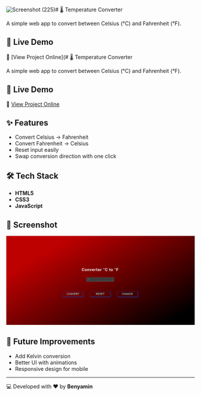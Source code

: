 <img width="1920" height="907" alt="Screenshot (225)" src="https://github.com/user-attachments/assets/db8d6438-3dbc-4c9b-aaff-9b8a905d62b6" /># 🌡️ Temperature Converter

A simple web app to convert between Celsius (°C) and Fahrenheit (°F).

## 🚀 Live Demo

🔗 [View Project Online](# 🌡️ Temperature Converter

A simple web app to convert between Celsius (°C) and Fahrenheit (°F).

## 🚀 Live Demo

🔗 [View Project Online](https://benyamin021.github.io/temperature-converter/)

## ✨ Features

* Convert Celsius → Fahrenheit
* Convert Fahrenheit → Celsius
* Reset input easily
* Swap conversion direction with one click

## 🛠️ Tech Stack

* **HTML5**
* **CSS3**
* **JavaScript**

## 📸 Screenshot

![screenshot](img/Screenshot.png)

## 📌 Future Improvements

* Add Kelvin conversion
* Better UI with animations
* Responsive design for mobile

---

💻 Developed with ❤️ by **Benyamin**

